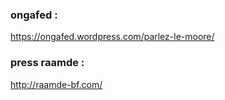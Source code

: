 
### ongafed :
https://ongafed.wordpress.com/parlez-le-moore/


### press raamde :
http://raamde-bf.com/


